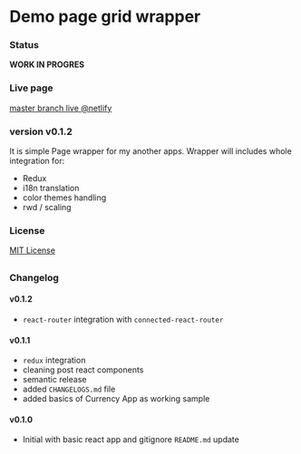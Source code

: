 # Demo page grid wrapper

### Status

**WORK IN PROGRES**

### Live page 

[master branch live @netlify](https://suspicious-roentgen-a39454.netlify.com/)

### version v0.1.2

It is simple Page wrapper for my another apps.
Wrapper will includes whole integration for: 
- Redux
- i18n translation
- color themes handling
- rwd / scaling  

### License
[MIT License](https://github.com/Kratak/Demo-Apps-Page/blob/master/LICENSE)

##

### Changelog 

#### v0.1.2
- `react-router` integration with `connected-react-router`

#### v0.1.1
- `redux` integration 
- cleaning post react components
- semantic release
- added `CHANGELOGS.md` file
- added basics of Currency App as working sample

#### v0.1.0
- Initial with basic react app and gitignore
`README.md` update 
